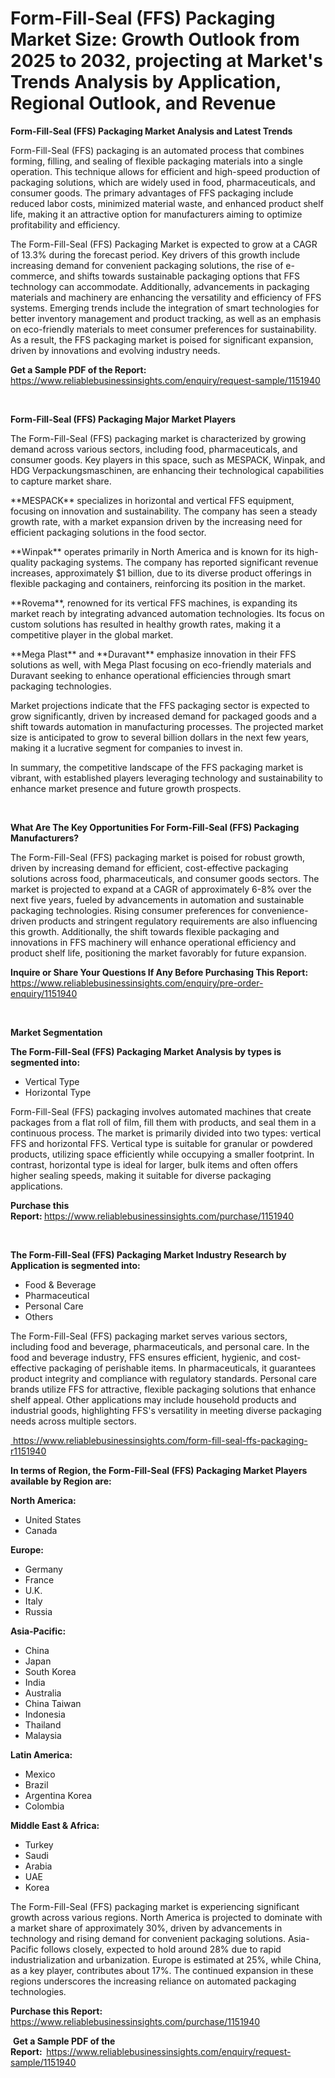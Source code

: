 <p><h1>Form-Fill-Seal (FFS) Packaging Market Size: Growth Outlook from 2025 to 2032, projecting at Market's Trends Analysis by Application, Regional Outlook, and Revenue</h1></p><p><strong>Form-Fill-Seal (FFS) Packaging Market Analysis and Latest Trends</strong></p>
<p><p>Form-Fill-Seal (FFS) packaging is an automated process that combines forming, filling, and sealing of flexible packaging materials into a single operation. This technique allows for efficient and high-speed production of packaging solutions, which are widely used in food, pharmaceuticals, and consumer goods. The primary advantages of FFS packaging include reduced labor costs, minimized material waste, and enhanced product shelf life, making it an attractive option for manufacturers aiming to optimize profitability and efficiency.</p><p>The Form-Fill-Seal (FFS) Packaging Market is expected to grow at a CAGR of 13.3% during the forecast period. Key drivers of this growth include increasing demand for convenient packaging solutions, the rise of e-commerce, and shifts towards sustainable packaging options that FFS technology can accommodate. Additionally, advancements in packaging materials and machinery are enhancing the versatility and efficiency of FFS systems. Emerging trends include the integration of smart technologies for better inventory management and product tracking, as well as an emphasis on eco-friendly materials to meet consumer preferences for sustainability. As a result, the FFS packaging market is poised for significant expansion, driven by innovations and evolving industry needs.</p></p>
<p><strong>Get a Sample PDF of the Report:&nbsp;</strong> <a href="https://www.reliablebusinessinsights.com/enquiry/request-sample/1151940?utm_campaign=3178&utm_medium=2&utm_source=Github&utm_content=ia&utm_term=19042025&utm_id=form-fill-seal-ffs-packaging">https://www.reliablebusinessinsights.com/enquiry/request-sample/1151940</a></p>
<p>&nbsp;</p>
<p><strong>Form-Fill-Seal (FFS) Packaging Major Market Players</strong></p>
<p><p>The Form-Fill-Seal (FFS) packaging market is characterized by growing demand across various sectors, including food, pharmaceuticals, and consumer goods. Key players in this space, such as MESPACK, Winpak, and HDG Verpackungsmaschinen, are enhancing their technological capabilities to capture market share.</p><p>**MESPACK** specializes in horizontal and vertical FFS equipment, focusing on innovation and sustainability. The company has seen a steady growth rate, with a market expansion driven by the increasing need for efficient packaging solutions in the food sector.</p><p>**Winpak** operates primarily in North America and is known for its high-quality packaging systems. The company has reported significant revenue increases, approximately $1 billion, due to its diverse product offerings in flexible packaging and containers, reinforcing its position in the market.</p><p>**Rovema**, renowned for its vertical FFS machines, is expanding its market reach by integrating advanced automation technologies. Its focus on custom solutions has resulted in healthy growth rates, making it a competitive player in the global market.</p><p>**Mega Plast** and **Duravant** emphasize innovation in their FFS solutions as well, with Mega Plast focusing on eco-friendly materials and Duravant seeking to enhance operational efficiencies through smart packaging technologies.</p><p>Market projections indicate that the FFS packaging sector is expected to grow significantly, driven by increased demand for packaged goods and a shift towards automation in manufacturing processes. The projected market size is anticipated to grow to several billion dollars in the next few years, making it a lucrative segment for companies to invest in.</p><p>In summary, the competitive landscape of the FFS packaging market is vibrant, with established players leveraging technology and sustainability to enhance market presence and future growth prospects.</p></p>
<p>&nbsp;</p>
<p><strong>What Are The Key Opportunities For Form-Fill-Seal (FFS) Packaging Manufacturers?</strong></p>
<p><p>The Form-Fill-Seal (FFS) packaging market is poised for robust growth, driven by increasing demand for efficient, cost-effective packaging solutions across food, pharmaceuticals, and consumer goods sectors. The market is projected to expand at a CAGR of approximately 6-8% over the next five years, fueled by advancements in automation and sustainable packaging technologies. Rising consumer preferences for convenience-driven products and stringent regulatory requirements are also influencing this growth. Additionally, the shift towards flexible packaging and innovations in FFS machinery will enhance operational efficiency and product shelf life, positioning the market favorably for future expansion.</p></p>
<p><strong>Inquire or Share Your Questions If Any Before Purchasing This Report:</strong> <a href="https://www.reliablebusinessinsights.com/enquiry/pre-order-enquiry/1151940?utm_campaign=3178&utm_medium=2&utm_source=Github&utm_content=ia&utm_term=19042025&utm_id=form-fill-seal-ffs-packaging">https://www.reliablebusinessinsights.com/enquiry/pre-order-enquiry/1151940</a></p>
<p>&nbsp;</p>
<p><strong>Market Segmentation</strong></p>
<p><strong>The Form-Fill-Seal (FFS) Packaging Market Analysis by types is segmented into:</strong></p>
<p><ul><li>Vertical Type</li><li>Horizontal Type</li></ul></p>
<p><p>Form-Fill-Seal (FFS) packaging involves automated machines that create packages from a flat roll of film, fill them with products, and seal them in a continuous process. The market is primarily divided into two types: vertical FFS and horizontal FFS. Vertical type is suitable for granular or powdered products, utilizing space efficiently while occupying a smaller footprint. In contrast, horizontal type is ideal for larger, bulk items and often offers higher sealing speeds, making it suitable for diverse packaging applications.</p></p>
<p><strong>Purchase this Report:&nbsp;</strong><a href="https://www.reliablebusinessinsights.com/purchase/1151940?utm_campaign=3178&utm_medium=2&utm_source=Github&utm_content=ia&utm_term=19042025&utm_id=form-fill-seal-ffs-packaging">https://www.reliablebusinessinsights.com/purchase/1151940</a></p>
<p>&nbsp;</p>
<p><strong>The Form-Fill-Seal (FFS) Packaging Market Industry Research by Application is segmented into:</strong></p>
<p><ul><li>Food & Beverage</li><li>Pharmaceutical</li><li>Personal Care</li><li>Others</li></ul></p>
<p><p>The Form-Fill-Seal (FFS) packaging market serves various sectors, including food and beverage, pharmaceuticals, and personal care. In the food and beverage industry, FFS ensures efficient, hygienic, and cost-effective packaging of perishable items. In pharmaceuticals, it guarantees product integrity and compliance with regulatory standards. Personal care brands utilize FFS for attractive, flexible packaging solutions that enhance shelf appeal. Other applications may include household products and industrial goods, highlighting FFS's versatility in meeting diverse packaging needs across multiple sectors.</p></p>
<p><a href="https://www.reliablebusinessinsights.com/form-fill-seal-ffs-packaging-r1151940?utm_campaign=3178&utm_medium=2&utm_source=Github&utm_content=ia&utm_term=19042025&utm_id=form-fill-seal-ffs-packaging">&nbsp;https://www.reliablebusinessinsights.com/form-fill-seal-ffs-packaging-r1151940</a></p>
<p><strong>In terms of Region, the Form-Fill-Seal (FFS) Packaging Market Players available by Region are:</strong></p>
<p>
    <p> <strong> North America: </strong>
        <ul>
            <li>United States</li>
            <li>Canada</li>
        </ul>
        </p> 
    <p> <strong> Europe: </strong>
        <ul>
            <li>Germany</li>
            <li>France</li>
            <li>U.K.</li>
            <li>Italy</li>
            <li>Russia</li>
        </ul>
        </p> 
    <p> <strong> Asia-Pacific: </strong>
        <ul>
            <li>China</li>
            <li>Japan</li>
            <li>South Korea</li>
            <li>India</li>
            <li>Australia</li>
            <li>China Taiwan</li>
            <li>Indonesia</li>
            <li>Thailand</li>
            <li>Malaysia</li>
        </ul>
        </p> 
    <p> <strong> Latin America: </strong>
        <ul>
            <li>Mexico</li>
            <li>Brazil</li>
            <li>Argentina Korea</li>
            <li>Colombia</li>
        </ul>
        </p> 
    <p> <strong> Middle East & Africa: </strong>
        <ul>
            <li>Turkey</li>
            <li>Saudi</li>
            <li>Arabia</li>
            <li>UAE</li>
            <li>Korea</li>
        </ul>
    </p>
    </p>
<p><p>The Form-Fill-Seal (FFS) packaging market is experiencing significant growth across various regions. North America is projected to dominate with a market share of approximately 30%, driven by advancements in technology and rising demand for convenient packaging solutions. Asia-Pacific follows closely, expected to hold around 28% due to rapid industrialization and urbanization. Europe is estimated at 25%, while China, as a key player, contributes about 17%. The continued expansion in these regions underscores the increasing reliance on automated packaging technologies.</p></p>
<p><strong>Purchase this Report: </strong><a href="https://www.reliablebusinessinsights.com/purchase/1151940?utm_campaign=3178&utm_medium=2&utm_source=Github&utm_content=ia&utm_term=19042025&utm_id=form-fill-seal-ffs-packaging">https://www.reliablebusinessinsights.com/purchase/1151940</a></p>
<p>&nbsp;<strong>Get a Sample PDF of the Report:&nbsp;&nbsp;</strong><a href="https://www.reliablebusinessinsights.com/enquiry/request-sample/1151940?utm_campaign=3178&utm_medium=2&utm_source=Github&utm_content=ia&utm_term=19042025&utm_id=form-fill-seal-ffs-packaging">https://www.reliablebusinessinsights.com/enquiry/request-sample/1151940</a></p>
<p><strong></strong></p>
<p><p></p><p></p><p></p></p>